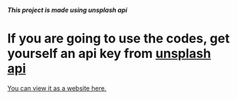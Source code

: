 ##### This project is made using unsplash api

# If you are going to use the codes, get yourself an api key from [unsplash api](https://unsplash.com/developers)


[You can view it as a website here.](https://ufuksefa.github.io/Image-Finder-Website-With-Javascript/)
